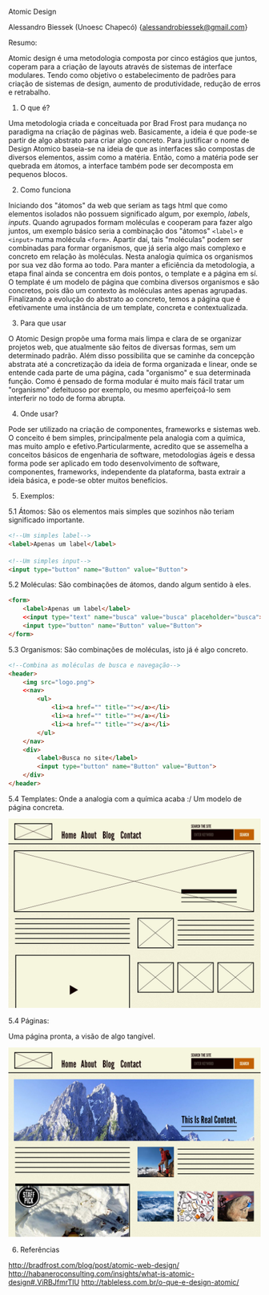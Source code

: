 Atomic Design

Alessandro Biessek (Unoesc Chapecó)
{alessandrobiessek@gmail.com}

Resumo:

Atomic design é uma metodologia composta por cinco estágios que juntos, coperam para a criação de layouts através de sistemas de interface modulares. Tendo como objetivo o estabelecimento de padrões para criação de sistemas de design, aumento de produtividade, redução de erros e retrabalho.

1) O que é?

Uma metodologia criada e conceituada por Brad Frost para mudança no paradigma na criação de páginas web. Basicamente, a ideia é que pode-se partir de algo abstrato para criar algo concreto.
Para justificar o nome de Design Atomico baseia-se na ideia de que as interfaces são compostas de diversos elementos, assim como a matéria. Então, como a matéria pode ser quebrada em átomos, a interface também pode ser decomposta em pequenos blocos.

2) Como funciona

Iniciando dos "átomos" da web que seriam as tags html que como elementos isolados não possuem significado algum, por exemplo, *labels*, *inputs*. Quando agrupados formam moléculas e cooperam para fazer algo juntos, um exemplo básico seria a combinação dos "átomos" `<label>` e `<input>` numa molécula `<form>`. Apartir daí, tais "moléculas" podem ser combinadas para formar organismos, que já seria algo mais complexo e concreto em relação às moléculas. Nesta analogia química os organismos por sua vez dão forma ao todo. Para manter a eficiência da metodologia, a etapa final ainda se concentra em dois pontos, o template e a página em sí. O template é um modelo de página que combina diversos organismos e são concretos, pois dão um contexto às moléculas antes apenas agrupadas. Finalizando a evolução do abstrato ao concreto, temos a página que é efetivamente uma instância de um template, concreta e contextualizada.

3) Para que usar

O Atomic Design propõe uma forma mais limpa e clara de se organizar projetos web, que atualmente são feitos de diversas formas, sem um determinado padrão. Além disso possibilita que se caminhe da concepção abstrata até a concretização da ideia de forma organizada e linear, onde se entende cada parte de uma página, cada "organismo" e sua determinada função. Como é pensado de forma modular é muito mais fácil tratar um "organismo" defeituoso por exemplo, ou mesmo aperfeiçoá-lo sem interferir no todo de forma abrupta. 

4) Onde usar?

Pode ser utilizado na criação de componentes, frameworks e sistemas web.
O conceito é bem simples, principalmente pela analogia com a química, mas muito amplo e efetivo.Particularmente, acredito que se assemelha a conceitos básicos de engenharia de software, metodologias ágeis e dessa forma pode ser aplicado em todo desenvolvimento de software, componentes, frameworks, independente da plataforma, basta extrair a ideia básica, e pode-se obter muitos benefícios.


5) Exemplos:

5.1 Átomos:
São os elementos mais simples que sozinhos não teriam significado importante.
```html
<!--Um simples label-->
<label>Apenas um label</label>

<!--Um simples input-->
<input type="button" name="Button" value="Button">
```
5.2 Moléculas:
São combinações de átomos, dando algum sentido à eles.
```html
<form>
	<label>Apenas um label</label>
	<<input type="text" name="busca" value="busca" placeholder="busca">
	<input type="button" name="Button" value="Button">
</form>
```
5.3 Organismos:
São combinações de moléculas, isto já é algo concreto.
```html
<!--Combina as moléculas de busca e navegação-->
<header>
	<img src="logo.png">
	<<nav>
		<ul>
			<li><a href="" title=""></a></li>
			<li><a href="" title=""></a></li>
			<li><a href="" title=""></a></li>
		</ul>
	</nav>
	<div>
		<label>Busca no site</label>
		<input type="button" name="Button" value="Button">
	</div>
</header>
```
5.4 Templates:
Onde a analogia com a química acaba :/ 
Um modelo de página concreta.

![Template](img_artigo/template.jpg)

5.4 Páginas:

Uma página pronta, a visão de algo tangível.

![Página](img_artigo/pagina.jpg)


6) Referências

http://bradfrost.com/blog/post/atomic-web-design/
http://habaneroconsulting.com/insights/what-is-atomic-design#.ViRBJfmrTIU
http://tableless.com.br/o-que-e-design-atomic/